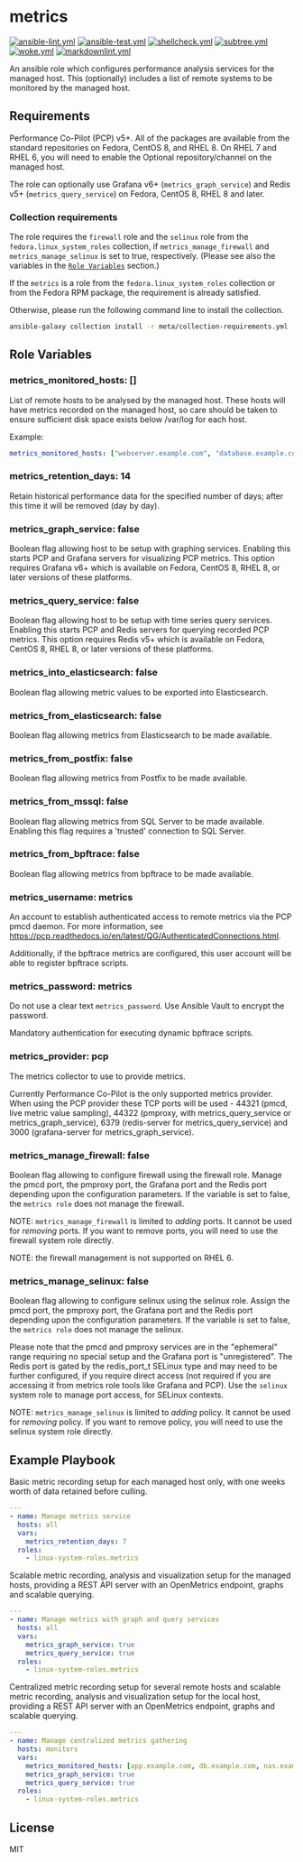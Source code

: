 # metrics

[![ansible-lint.yml](https://github.com/linux-system-roles/metrics/actions/workflows/ansible-lint.yml/badge.svg)](https://github.com/linux-system-roles/metrics/actions/workflows/ansible-lint.yml) [![ansible-test.yml](https://github.com/linux-system-roles/metrics/actions/workflows/ansible-test.yml/badge.svg)](https://github.com/linux-system-roles/metrics/actions/workflows/ansible-test.yml) [![shellcheck.yml](https://github.com/linux-system-roles/metrics/actions/workflows/shellcheck.yml/badge.svg)](https://github.com/linux-system-roles/metrics/actions/workflows/shellcheck.yml) [![subtree.yml](https://github.com/linux-system-roles/metrics/actions/workflows/subtree.yml/badge.svg)](https://github.com/linux-system-roles/metrics/actions/workflows/subtree.yml) [![woke.yml](https://github.com/linux-system-roles/metrics/actions/workflows/woke.yml/badge.svg)](https://github.com/linux-system-roles/metrics/actions/workflows/woke.yml) [![markdownlint.yml](https://github.com/linux-system-roles/metrics/actions/workflows/markdownlint.yml/badge.svg)](https://github.com/linux-system-roles/metrics/actions/workflows/markdownlint.yml)

An ansible role which configures performance analysis services for the managed
host.  This (optionally) includes a list of remote systems to be monitored
by the managed host.

## Requirements

Performance Co-Pilot (PCP) v5+. All of the packages are available
from the standard repositories on Fedora, CentOS 8, and RHEL 8.  On RHEL
7 and RHEL 6, you will need to enable the Optional repository/channel
on the managed host.

The role can optionally use Grafana v6+ (`metrics_graph_service`) and
Redis v5+ (`metrics_query_service`) on Fedora, CentOS 8, RHEL 8 and later.

### Collection requirements

The role requires the `firewall` role and the `selinux` role from the
`fedora.linux_system_roles` collection, if `metrics_manage_firewall`
and `metrics_manage_selinux` is set to true, respectively.
(Please see also the variables in the [`Role Variables`](#role-variables) section.)

If the `metrics` is a role from the `fedora.linux_system_roles`
collection or from the Fedora RPM package, the requirement is already
satisfied.

Otherwise, please run the following command line to install the collection.

```bash
ansible-galaxy collection install -r meta/collection-requirements.yml
```

## Role Variables

### metrics_monitored_hosts: []

List of remote hosts to be analysed by the managed host.
These hosts will have metrics recorded on the managed host, so care should be
taken to ensure sufficient disk space exists below /var/log for each host.

Example:

```yaml
metrics_monitored_hosts: ["webserver.example.com", "database.example.com"]
```

### metrics_retention_days: 14

Retain historical performance data for the specified number of days; after
this time it will be removed (day by day).

### metrics_graph_service: false

Boolean flag allowing host to be setup with graphing services.
Enabling this starts PCP and Grafana servers for visualizing PCP metrics.
This option requires Grafana v6+ which is available on Fedora, CentOS 8,
RHEL 8, or later versions of these platforms.

### metrics_query_service: false

Boolean flag allowing host to be setup with time series query services.
Enabling this starts PCP and Redis servers for querying recorded PCP metrics.
This option requires Redis v5+ which is available on Fedora, CentOS 8,
RHEL 8, or later versions of these platforms.

### metrics_into_elasticsearch: false

Boolean flag allowing metric values to be exported into Elasticsearch.

### metrics_from_elasticsearch: false

Boolean flag allowing metrics from Elasticsearch to be made available.

### metrics_from_postfix: false

Boolean flag allowing metrics from Postfix to be made available.

### metrics_from_mssql: false

Boolean flag allowing metrics from SQL Server to be made available.
Enabling this flag requires a 'trusted' connection to SQL Server.

### metrics_from_bpftrace: false

Boolean flag allowing metrics from bpftrace to be made available.

### metrics_username: metrics

An account to establish authenticated access to remote metrics via the PCP pmcd daemon. For more information, see <https://pcp.readthedocs.io/en/latest/QG/AuthenticatedConnections.html>.

Additionally, if the bpftrace metrics are configured, this user account will be able to register bpftrace scripts.

### metrics_password: metrics

Do not use a clear text `metrics_password`. Use Ansible Vault to
encrypt the password.

Mandatory authentication for executing dynamic bpftrace scripts.

### metrics_provider: pcp

The metrics collector to use to provide metrics.

Currently Performance Co-Pilot is the only supported metrics provider.
When using the PCP provider these TCP ports will be used - 44321 (pmcd,
live metric value sampling), 44322 (pmproxy, with metrics_query_service
or metrics_graph_service), 6379 (redis-server for metrics_query_service)
and 3000 (grafana-server for metrics_graph_service).

### metrics_manage_firewall: false

Boolean flag allowing to configure firewall using the firewall role.
Manage the pmcd port, the pmproxy port, the Grafana port and the Redis
port depending upon the configuration parameters.
If the variable is set to false, the `metrics role` does not manage the
firewall.

NOTE: `metrics_manage_firewall` is limited to *adding* ports.
It cannot be used for *removing* ports.
If you want to remove ports, you will need to use the firewall system
role directly.

NOTE: the firewall management is not supported on RHEL 6.

### metrics_manage_selinux: false

Boolean flag allowing to configure selinux using the selinux role.
Assign the pmcd port, the pmproxy port, the Grafana port and the Redis
port depending upon the configuration parameters.
If the variable is set to false, the `metrics role` does not manage the
selinux.

Please note that the pmcd and pmproxy services are in the "ephemeral"
range requiring no special setup and the Grafana port is "unregistered".
The Redis port is gated by the redis_port_t SELinux type and may need to
be further configured, if you require direct access (not required if you
are accessing it from metrics role tools like Grafana and PCP).
Use the `selinux` system role to manage port access, for SELinux contexts.

NOTE: `metrics_manage_selinux` is limited to *adding* policy.
It cannot be used for *removing* policy.
If you want to remove policy, you will need to use the selinux system
role directly.

## Example Playbook

Basic metric recording setup for each managed host only, with one
weeks worth of data retained before culling.

```yaml
---
- name: Manage metrics service
  hosts: all
  vars:
    metrics_retention_days: 7
  roles:
    - linux-system-roles.metrics
```

Scalable metric recording, analysis and visualization setup for
the managed hosts, providing a REST API server with an OpenMetrics
endpoint, graphs and scalable querying.

```yaml
---
- name: Manage metrics with graph and query services
  hosts: all
  vars:
    metrics_graph_service: true
    metrics_query_service: true
  roles:
    - linux-system-roles.metrics
```

Centralized metric recording setup for several remote hosts and
scalable metric recording, analysis and visualization setup for
the local host, providing a REST API server with an OpenMetrics
endpoint, graphs and scalable querying.

```yaml
---
- name: Manage centralized metrics gathering
  hosts: monitors
  vars:
    metrics_monitored_hosts: [app.example.com, db.example.com, nas.example.com]
    metrics_graph_service: true
    metrics_query_service: true
  roles:
    - linux-system-roles.metrics
```

## License

MIT
